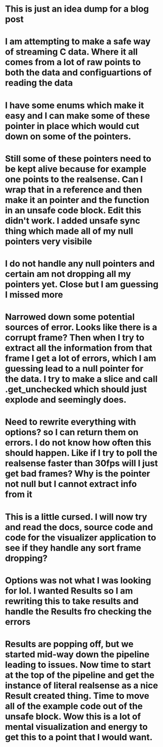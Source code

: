 # This is just an idea dump for a blog post
# I am attempting to make a safe way of streaming C data. Where it all comes from a lot of raw points to both the data and configuartions of reading the data

# I have some enums which make it easy and I can make some of these pointer in place which would cut down on some of the pointers. 

# Still some of these pointers need to be kept alive because for example one points to the realsense. Can I wrap that in a reference and then make it an pointer and the function in an unsafe code block. Edit this didn't work. I added unsafe sync thing which made all of my null pointers very visibile

# I do not handle any null pointers and certain am not dropping all my pointers yet. Close but I am guessing I missed more

# Narrowed down some potential sources of error. Looks like there is a corrupt frame? Then when I try to extract all the information from that frame I get a lot of errors, which I am guessing lead to a null pointer for the data. I try to make a slice and call .get_unchecked which should just explode and seemingly does. 

# Need to rewrite everything with options? so I can return them on errors. I do not know how often this should happen. Like if I try to poll the realsense faster than 30fps will I just get bad frames? Why is the pointer not null but I cannot extract info from it

# This is a little cursed. I will now try and read the docs, source code and code for the visualizer application to see if they handle any sort frame dropping?

# Options was not what I was looking for lol. I wanted Results so I am rewriting this to take results and handle the Results fro checking the errors

# Results are popping off, but we started mid-way down the pipeline leading to issues. Now time to start at the top of the pipeline and get the instance of literal realsense as a nice Result created thing. Time to move all of the example code out of the unsafe block. Wow this is a lot of mental visualization and energy to get this to a point that I would want.